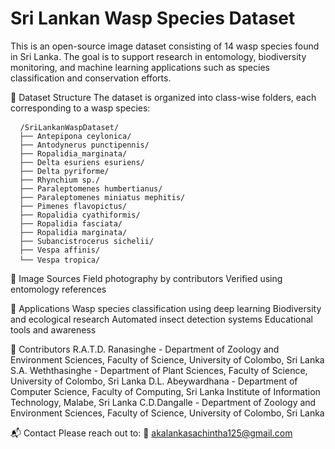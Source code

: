 # Sri Lankan Wasp Species Dataset

This is an open-source image dataset consisting of 14 wasp species found in Sri Lanka. The goal is to support research in entomology, biodiversity monitoring, and machine learning applications such as species classification and conservation efforts.

📂 Dataset Structure
The dataset is organized into class-wise folders, each corresponding to a wasp species:
<pre> <code> /SriLankanWaspDataset/ 
  ├── Antepipona ceylonica/ 
  ├── Antodynerus punctipennis/ 
  ├── Ropalidia_marginata/ 
  ├── Delta esuriens esuriens/ 
  ├── Delta pyriforme/
  ├── Rhynchium sp./
  ├── Paraleptomenes humbertianus/
  ├── Paraleptomenes miniatus mephitis/
  ├── Pimenes flavopictus/
  ├── Ropalidia cyathiformis/
  ├── Ropalidia fasciata/
  ├── Ropalidia marginata/
  ├── Subancistrocerus sichelii/
  ├── Vespa affinis/
  └── Vespa tropica/ </code> </pre>

📸 Image Sources
Field photography by contributors
Verified using entomology references

🧠 Applications
Wasp species classification using deep learning
Biodiversity and ecological research
Automated insect detection systems
Educational tools and awareness

👥 Contributors
R.A.T.D. Ranasinghe - Department of Zoology and Environment Sciences, Faculty of Science, University of Colombo, Sri Lanka
S.A. Weththasinghe - Department of Plant Sciences, Faculty of Science, University of Colombo, Sri Lanka
D.L. Abeywardhana - Department of Computer Science, Faculty of Computing, Sri Lanka Institute of Information Technology, Malabe, Sri Lanka
C.D.Dangalle - Department of Zoology and Environment Sciences, Faculty of Science, University of Colombo, Sri Lanka

📬 Contact
Please reach out to:
📧 akalankasachintha125@gmail.com
